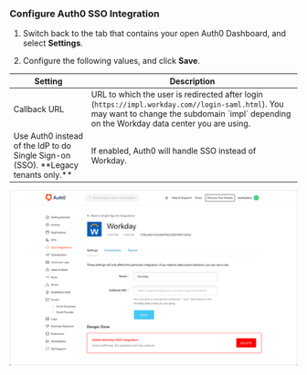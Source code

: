 ### Configure Auth0 SSO Integration

1. Switch back to the tab that contains your open Auth0 Dashboard, and select **Settings**.

2. Configure the following values, and click **Save**.

<table class="table">
    <thead>
        <tr>
            <th><strong>Setting</strong></th>
            <th><strong>Description</strong></th>
        </tr>
    </thead>
    <tbody>
        <tr>
            <td>Callback URL</td>
            <td>URL to which the user is redirected after login (<code>https://impl.workday.com/<tenant>/login-saml.html</code>). You may want to change the subdomain `impl` depending on the Workday data center you are using.</td>
        </tr>
        <tr>
            <td>Use Auth0 instead of the IdP to do Single Sign-on (SSO). **Legacy tenants only.**</td>
            <td>If enabled, Auth0 will handle SSO instead of Workday.</td>
        </tr>
    </tbody>
</table>

![Configure SSO Integration](/media/articles/dashboard/sso-integrations/settings-workday.png)
